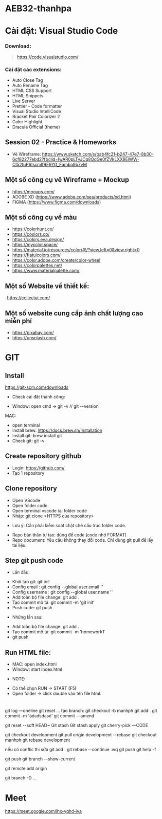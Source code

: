 # AEB32-thanhpa
# Cài đặt: Visual Studio Code

### Download:

> https://code.visualstudio.com/

### Cài đặt các extensions:

- Auto Close Tag
- Auto Rename Tag
- HTML CSS Support
- HTML Snippets
- Live Server
- Prettier - Code formatter
- Visual Studio IntelliCode
- Bracket Pair Colorizer 2
- Color Highlight
- Dracula Official (theme)

## Session 02 - Practice & Homeworks

- Vẽ Wireframe: https://www.sketch.com/s/bab4fc21-b247-47e7-8b30-6cf82277ebd2?fbclid=IwAR0pLTvJCq8QdGe0fZVkLXX9ElWW-Ct52tuP6tscmlf9E9YG_Fambo9b7vM

## Một số công cụ vẽ Wireframe + Mockup

- https://moqups.com/
- ADOBE XD (https://www.adobe.com/sea/products/xd.html)
- FIGMA (https://www.figma.com/downloads)

## Một số công cụ về màu

- https://colorhunt.co/
- https://coolors.co/
- https://colors.eva.design/
- https://mycolor.space/
- https://material.io/resources/color/#!/?view.left=0&view.right=0
- https://flatuicolors.com/
- https://color.adobe.com/create/color-wheel
- https://colorpalettes.net/
- https://www.materialpalette.com/

## Một số Website về thiết kế:

-https://collectui.com/

## Một số website cung cấp ảnh chất lượng cao miễn phí

- https://pixabay.com/
- https://unsplash.com/

# GIT
## Install
https://git-scm.com/downloads
- Check cài đăt thành công:
+ Window: open cmd -> git -v // git --version

MAC: 
- open terminal
- Install brew: https://docs.brew.sh/Installation
- Install git: brew install git
- Check git:  git -v

## Create repository github 
- Login: https://github.com/
- Tạo 1 repository

## Clone repository
- Open VScode
- Open folder code
- Open terminal vscode tại folder code
- Nhập: git clone <HTTPS của repository>

* Lưu ý: Cần phải kiểm soát chặt chẽ cấu trúc folder code.
- Repo bản thân tự tạo: dùng để code (code nhớ FORMAT)
- Repo document: Yêu cầu không thay đổi code. Chỉ dùng git pull để lấy tài liệu.

## Step git push code
- Lần đầu:
+ Khởi tạo git: git init
+ Config email : git config --global user.email '<email>'
+ Config username : git config --global user.name '<name>'
+ Add toàn bộ file change: git add .
+ Tạo commit mô tả: git commit -m 'git init'
+ Push code: git push
- Những lần sau:
+ Add toàn bộ file change: git add .
+ Tạo commit mô tả: git commit -m 'homework1'
+ git push

## Run HTML file:
- MAC: open index.html
- Window: start index.html

* NOTE: 
- Có thể chọn RUN -> START (F5)
- Open folder -> click double vào tên file html.

#
git log —oneline
git reset ...
tạo branch: git checkout -b manhph
git add .
git commit -m 'ádadsdasd'
git commit —amend 

git reset --soft HEAD~
Git stash
Git stash apply
git cherry-pick —CODE

git checkout development
git pull origin development --rebase
git checkout manhph
git rebase development

nếu có conflic thì sửa
git add .
git rebase --continue
:wq
git push
git help -f


git push
git branch --show-current

git remote add origin <remote repository URL>

git branch -D …


# Meet

https://meet.google.com/ihx-yqhd-iva

